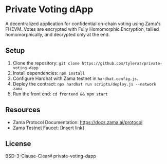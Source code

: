 # Private Voting dApp

A decentralized application for confidential on-chain voting using Zama's FHEVM. Votes are encrypted with Fully Homomorphic Encryption, tallied homomorphically, and decrypted only at the end.

## Setup
1. Clone the repository: `git clone https://github.com/tyleraz/private-voting-dapp`
2. Install dependencies: `npm install`
3. Configure Hardhat with Zama testnet in `hardhat.config.js`.
4. Deploy the contract: `npx hardhat run scripts/deploy.js --network zama`
5. Run the front end: `cd frontend && npm start`

## Resources
- Zama Protocol Documentation: https://docs.zama.ai/protocol
- Zama Testnet Faucet: [Insert link]

## License
BSD-3-Clause-Clear# private-voting-dapp
